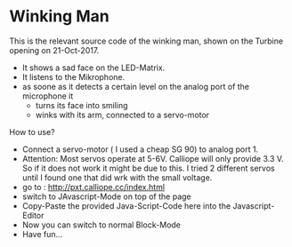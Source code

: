 # Winking Man

This is the relevant source code of the winking man, shown on the Turbine opening on 21-Oct-2017.

* It shows a sad face on the LED-Matrix.
* It listens to the Mikrophone.
* as soone as it detects a certain level on the analog port of the microphone it 
  * turns its face into smiling
  * winks with its arm, connected to a servo-motor
 
 
How to use?
* Connect a servo-motor ( I used a cheap SG 90) to analog port 1. 
* Attention: Most servos operate at 5-6V. Calliope will only provide 3.3 V. So if it does not work it might be due to this. I tried 2 different servos until I found one that did wrk with the small voltage.
* go to : http://pxt.calliope.cc/index.html 
* switch to JAvascript-Mode on top of the page
* Copy-Paste the provided Java-Script-Code here into the Javascript-Editor
* Now you can switch to normal Block-Mode
* Have fun...
